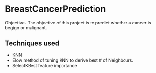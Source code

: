 # BreastCancerPrediction

Objective- 
The objective of this project is to predict whether a cancer is begign or malignant. 

## Techniques used
- KNN
- Elow method of tuning KNN to derive best # of Neighbours.
- SelectKBest feature importance

